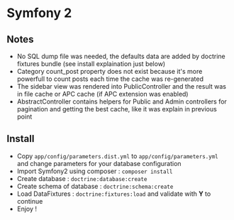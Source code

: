 # Symfony 2

## Notes
- No SQL dump file was needed, the defaults data are added by doctrine fixtures bundle (see install explaination just below)
- Category count_post property does not exist because it's more powerfull to count posts each time the cache was re-generated
- The sidebar view was rendered into PublicController and the result was in file cache or APC cache (if APC extension was enabled)
- AbstractController contains helpers for Public and Admin controllers for pagination and getting the best cache, like it was explain in previous point

## Install
- Copy ```app/config/parameters.dist.yml``` to ```app/config/parameters.yml``` and change parameters for your database configuration
- Import Symfony2 using composer : ```composer install```
- Create database : ```doctrine:database:create```
- Create schema of database : ```doctrine:schema:create```
- Load DataFixtures : ```doctrine:fixtures:load``` and validate with **Y** to continue
- Enjoy !